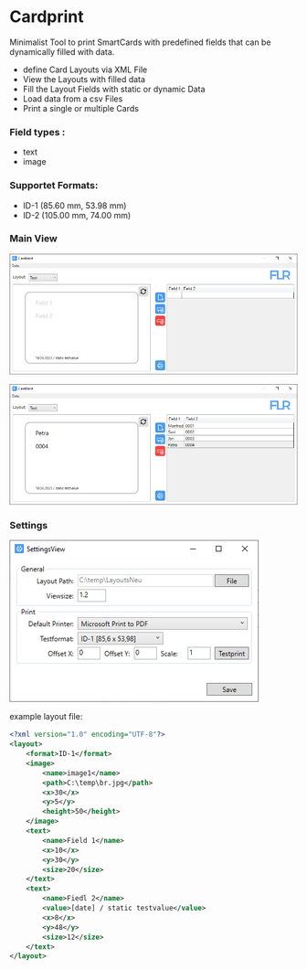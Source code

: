 # Cardprint
Minimalist Tool to print SmartCards with predefined fields that can be dynamically filled with data.



- define Card Layouts via XML File
- View the Layouts with filled data
- Fill the Layout Fields with static or dynamic Data
- Load data from a csv Files
- Print a single or multiple Cards

### Field types :
- text
- image
  
### Supportet Formats:
- ID-1 (85.60 mm, 53.98 mm)
- ID-2 (105.00 mm, 74.00 mm)


### Main View
![Main View1](https://raw.githubusercontent.com/FlorianRedl/Cardprint/master/Screenshots/CardPrint1.PNG)

![Main View2](https://raw.githubusercontent.com/FlorianRedl/Cardprint/master/Screenshots/CardPrint3.PNG)

### Settings
![Settings View](https://raw.githubusercontent.com/FlorianRedl/Cardprint/master/Screenshots/CardPrint_Settings.PNG)

example layout file:
```xml
<?xml version="1.0" encoding="UTF-8"?>
<layout>
    <format>ID-1</format>
    <image>
        <name>image1</name>
        <path>C:\temp\br.jpg</path>
        <x>30</x>
        <y>5</y>
        <height>50</height>
    </image>
    <text>
        <name>Field 1</name>
        <x>10</x>
        <y>30</y>
        <size>20</size>
    </text>
    <text>
        <name>Fiedl 2</name>
        <value>[date] / static testvalue</value>
        <x>8</x>
        <y>48</y>
        <size>12</size>
    </text>
</layout>
```
